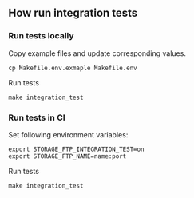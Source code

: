 ## How run integration tests

### Run tests locally

Copy example files and update corresponding values.

```shell
cp Makefile.env.exmaple Makefile.env
```

Run tests

```shell
make integration_test
```

### Run tests in CI

Set following environment variables:

```shell
export STORAGE_FTP_INTEGRATION_TEST=on
export STORAGE_FTP_NAME=name:port
```

Run tests

```shell
make integration_test
```